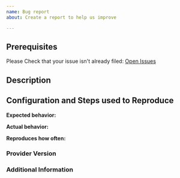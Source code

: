 ```yaml
---
name: Bug report
about: Create a report to help us improve

---
```


## Prerequisites

Please Check that your issue isn't already filed: [Open Issues](https://github.com/awsteam-contrib/terraform-provider-awsteam/issues)

## Description

<!-- Description of the issue -->

## Configuration and Steps used to Reproduce

**Expected behavior:**

<!-- What you expect to happen -->

**Actual behavior:**

<!-- What actually happens -->

**Reproduces how often:**

<!-- What percentage of the time does it reproduce? -->

### Provider Version


### Additional Information

<!-- Any additional information, configuration or data that might be necessary to reproduce the issue. -->